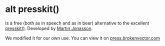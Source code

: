 # alt presskit()

Is a free (both as in speech and as in beer) alternative to the excellent [presskit()](http://dopresskit.com/). Developed by [Martin Jonasson](http://grapefrukt.com). 

We modified it for our own use. You can view it on [press.brokenvector.com](https://press.brokenvector.com/)
